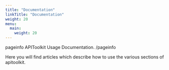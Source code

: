 ```yaml
---
title: "Documentation"
linkTitle: "Documentation"
weight: 20
menu:
  main:
    weight: 20
---
```


pageinfo
APIToolkit Usage Documentation.
 /pageinfo 

Here you will find articles which describe how to use the various sections of apitoolkit.

